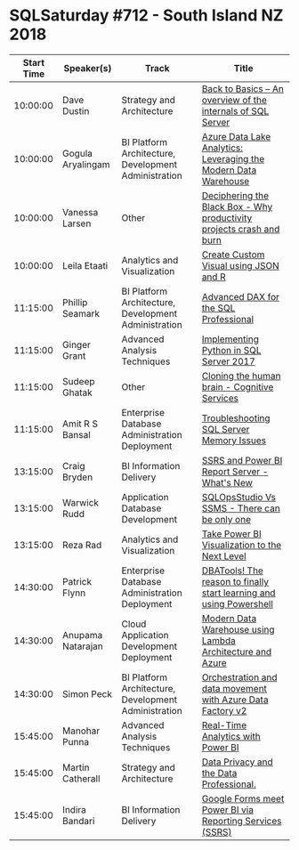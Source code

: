 # SQLSaturday #712 - South Island NZ 2018
Start Time|Speaker(s)|Track|Title
---|---|---|---
10:00:00|Dave Dustin|Strategy and Architecture|[Back to Basics – An overview of the internals of SQL Server](71626.md)
10:00:00|Gogula Aryalingam|BI Platform Architecture, Development  Administration|[Azure Data Lake Analytics: Leveraging the Modern Data Warehouse](72429.md)
10:00:00|Vanessa Larsen|Other|[Deciphering the Black Box - Why productivity projects crash and burn](77446.md)
10:00:00|Leila Etaati|Analytics and Visualization|[Create Custom Visual using JSON and R](78712.md)
11:15:00|Phillip Seamark|BI Platform Architecture, Development  Administration|[Advanced DAX for the SQL Professional](70334.md)
11:15:00|Ginger Grant|Advanced Analysis Techniques|[Implementing Python in SQL Server 2017](78623.md)
11:15:00|Sudeep Ghatak|Other|[Cloning the human brain - Cognitive Services](78720.md)
11:15:00|Amit R S Bansal|Enterprise Database Administration  Deployment|[Troubleshooting SQL Server Memory Issues](80111.md)
13:15:00|Craig Bryden|BI Information Delivery|[SSRS and Power BI Report Server - What's New](75787.md)
13:15:00|Warwick Rudd|Application  Database Development|[SQLOpsStudio Vs SSMS - There can be only one](78176.md)
13:15:00|Reza Rad|Analytics and Visualization|[Take Power BI Visualization to the Next Level](78534.md)
14:30:00|Patrick Flynn|Enterprise Database Administration  Deployment|[DBATools! The reason to finally start learning and using Powershell](71107.md)
14:30:00|Anupama Natarajan|Cloud Application Development  Deployment|[Modern Data Warehouse using Lambda Architecture and Azure](77366.md)
14:30:00|Simon Peck|BI Platform Architecture, Development  Administration|[Orchestration and data movement with Azure Data Factory v2](80494.md)
15:45:00|Manohar Punna|Advanced Analysis Techniques|[Real-Time Analytics with Power BI](70391.md)
15:45:00|Martin Catherall|Strategy and Architecture|[Data Privacy and the Data Professional.](77101.md)
15:45:00|Indira Bandari|BI Information Delivery|[Google Forms meet Power BI via Reporting Services (SSRS)](80613.md)
